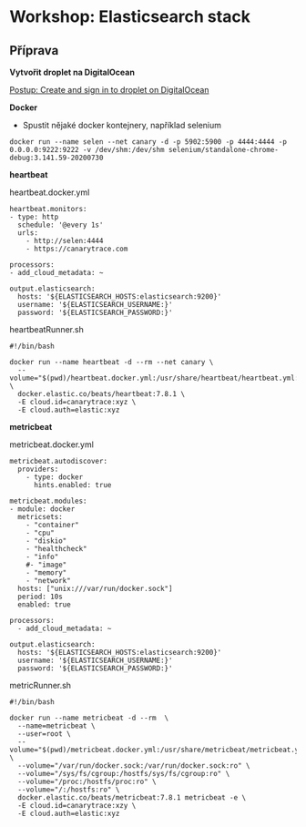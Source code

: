 # Workshop: Elasticsearch stack

## Příprava

**Vytvořit droplet na DigitalOcean**

[Postup: Create and sign in to droplet on DigitalOcean](https://canarytrace.atlassian.net/l/c/6xsXtGNT)

**Docker**
- Spustit nějaké docker kontejnery, například selenium

```
docker run --name selen --net canary -d -p 5902:5900 -p 4444:4444 -p 0.0.0.0:9222:9222 -v /dev/shm:/dev/shm selenium/standalone-chrome-debug:3.141.59-20200730
```

**heartbeat**

heartbeat.docker.yml

```
heartbeat.monitors:
- type: http
  schedule: '@every 1s'
  urls:
    - http://selen:4444
    - https://canarytrace.com

processors:
- add_cloud_metadata: ~

output.elasticsearch:
  hosts: '${ELASTICSEARCH_HOSTS:elasticsearch:9200}'
  username: '${ELASTICSEARCH_USERNAME:}'
  password: '${ELASTICSEARCH_PASSWORD:}'
```

heartbeatRunner.sh

```
#!/bin/bash

docker run --name heartbeat -d --rm --net canary \
  --volume="$(pwd)/heartbeat.docker.yml:/usr/share/heartbeat/heartbeat.yml:ro" \
  docker.elastic.co/beats/heartbeat:7.8.1 \
  -E cloud.id=canarytrace:xyz \
  -E cloud.auth=elastic:xyz
```

**metricbeat**

metricbeat.docker.yml
```
metricbeat.autodiscover:
  providers:
    - type: docker
      hints.enabled: true

metricbeat.modules:
- module: docker
  metricsets:
    - "container"
    - "cpu"
    - "diskio"
    - "healthcheck"
    - "info"
    #- "image"
    - "memory"
    - "network"
  hosts: ["unix:///var/run/docker.sock"]
  period: 10s
  enabled: true

processors:
  - add_cloud_metadata: ~

output.elasticsearch:
  hosts: '${ELASTICSEARCH_HOSTS:elasticsearch:9200}'
  username: '${ELASTICSEARCH_USERNAME:}'
  password: '${ELASTICSEARCH_PASSWORD:}'
```

metricRunner.sh

```
#!/bin/bash

docker run --name metricbeat -d --rm  \
  --name=metricbeat \
  --user=root \
  --volume="$(pwd)/metricbeat.docker.yml:/usr/share/metricbeat/metricbeat.yml:ro" \
  --volume="/var/run/docker.sock:/var/run/docker.sock:ro" \
  --volume="/sys/fs/cgroup:/hostfs/sys/fs/cgroup:ro" \
  --volume="/proc:/hostfs/proc:ro" \
  --volume="/:/hostfs:ro" \
  docker.elastic.co/beats/metricbeat:7.8.1 metricbeat -e \
  -E cloud.id=canarytrace:xzy \
  -E cloud.auth=elastic:xyz
```
